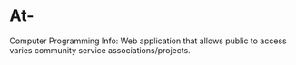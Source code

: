 # At-
Computer Programming Info: Web application that allows public to access varies community service associations/projects.
